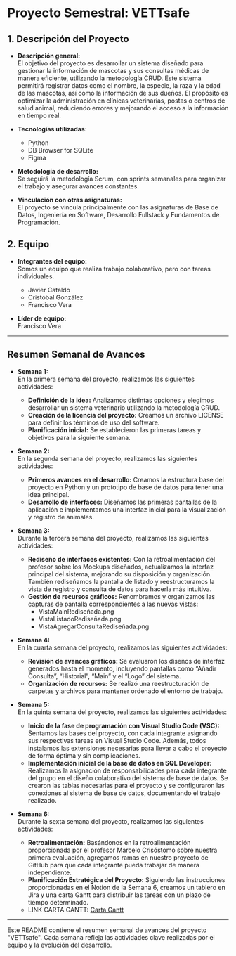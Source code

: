 # Proyecto Semestral: VETTsafe

## 1. Descripción del Proyecto
- **Descripción general:**  
El objetivo del proyecto es desarrollar un sistema diseñado para gestionar la información de mascotas y sus consultas médicas de manera eficiente, utilizando la metodología CRUD. Este sistema permitirá registrar datos como el nombre, la especie, la raza y la edad de las mascotas, así como la información de sus dueños. El propósito es optimizar la administración en clínicas veterinarias, postas o centros de salud animal, reduciendo errores y mejorando el acceso a la información en tiempo real.

- **Tecnologías utilizadas:**  
  - Python  
  - DB Browser for SQLite  
  - Figma

- **Metodología de desarrollo:**  
  Se seguirá la metodología Scrum, con sprints semanales para organizar el trabajo y asegurar avances constantes.

- **Vinculación con otras asignaturas:**  
  El proyecto se vincula principalmente con las asignaturas de Base de Datos, Ingeniería en Software, Desarrollo Fullstack y Fundamentos de Programación.

## 2. Equipo
- **Integrantes del equipo:**  
  Somos un equipo que realiza trabajo colaborativo, pero con tareas individuales.
  - Javier Cataldo  
  - Cristóbal González  
  - Francisco Vera

- **Líder de equipo:**  
  Francisco Vera

---

## Resumen Semanal de Avances

- **Semana 1:**  
  En la primera semana del proyecto, realizamos las siguientes actividades:
  - **Definición de la idea:** Analizamos distintas opciones y elegimos desarrollar un sistema veterinario utilizando la metodología CRUD.
  - **Creación de la licencia del proyecto:** Creamos un archivo LICENSE para definir los términos de uso del software.
  - **Planificación inicial:** Se establecieron las primeras tareas y objetivos para la siguiente semana.

- **Semana 2:**  
  En la segunda semana del proyecto, realizamos las siguientes actividades:
  - **Primeros avances en el desarrollo:** Creamos la estructura base del proyecto en Python y un prototipo de base de datos para tener una idea principal.
  - **Desarrollo de interfaces:** Diseñamos las primeras pantallas de la aplicación e implementamos una interfaz inicial para la visualización y registro de animales.

- **Semana 3:**  
  Durante la tercera semana del proyecto, realizamos las siguientes actividades:
  - **Rediseño de interfaces existentes:** Con la retroalimentación del profesor sobre los Mockups diseñados, actualizamos la interfaz principal del sistema, mejorando su disposición y organización. También rediseñamos la pantalla de listado y reestructuramos la vista de registro y consulta de datos para hacerla más intuitiva.
  - **Gestión de recursos gráficos:** Renombramos y organizamos las capturas de pantalla correspondientes a las nuevas vistas:
    - VistaMainRediseñada.png
    - VistaListadoRediseñada.png
    - VistaAgregarConsultaRediseñada.png

- **Semana 4:**  
  En la cuarta semana del proyecto, realizamos las siguientes actividades:
  - **Revisión de avances gráficos:** Se evaluaron los diseños de interfaz generados hasta el momento, incluyendo pantallas como “Añadir Consulta”, “Historial”, “Main” y el “Logo” del sistema.
  - **Organización de recursos:** Se realizó una reestructuración de carpetas y archivos para mantener ordenado el entorno de trabajo.

- **Semana 5:**  
  En la quinta semana del proyecto, realizamos las siguientes actividades:
  - **Inicio de la fase de programación con Visual Studio Code (VSC):** Sentamos las bases del proyecto, con cada integrante asignando sus respectivas tareas en Visual Studio Code. Además, todos instalamos las extensiones necesarias para llevar a cabo el proyecto de forma óptima y sin complicaciones.
  - **Implementación inicial de la base de datos en SQL Developer:** Realizamos la asignación de responsabilidades para cada integrante del grupo en el diseño colaborativo del sistema de base de datos. Se crearon las tablas necesarias para el proyecto y se configuraron las conexiones al sistema de base de datos, documentando el trabajo realizado.

- **Semana 6:**  
  Durante la sexta semana del proyecto, realizamos las siguientes actividades:
  - **Retroalimentación:** Basándonos en la retroalimentación proporcionada por el profesor Marcelo Crisóstomo sobre nuestra primera evaluación, agregamos ramas en nuestro proyecto de GitHub para que cada integrante pueda trabajar de manera independiente.
  - **Planificación Estratégica del Proyecto:** Siguiendo las instrucciones proporcionadas en el Notion de la Semana 6, creamos un tablero en Jira y una carta Gantt para distribuir las tareas con un plazo de tiempo determinado.
  - LINK CARTA GANTT: [Carta Gantt](https://docs.google.com/spreadsheets/d/1c3QkWdsqGV5yM9EpvRcGAK7bTbtyMJmF/edit?usp=sharing&ouid=117040996252373578955&rtpof=true&sd=true)

---

Este README contiene el resumen semanal de avances del proyecto "VETTsafe". Cada semana refleja las actividades clave realizadas por el equipo y la evolución del desarrollo.
